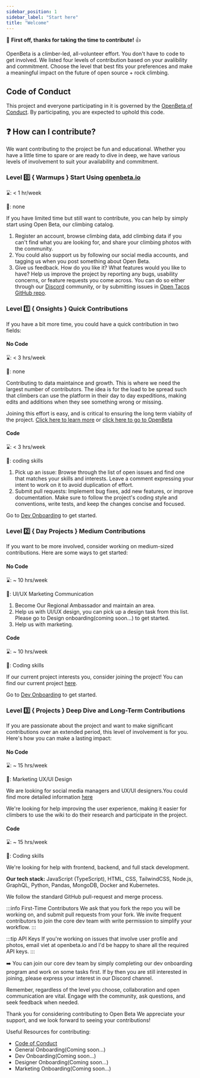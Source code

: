 ```yaml
---
sidebar_position: 1
sidebar_label: "Start here"
title: "Welcome"
---
```


🎉 **First off, thanks for taking the time to contribute!** 👍

OpenBeta is a climber-led, all-volunteer effort. You don't have to code to get involved. We listed four levels of contribution based on your avalibility and commitment. Choose the level that best fits your preferences and make a meaningful impact on the future of open source + rock climbing.

## Code of Conduct

This project and everyone participating in it is governed by the [OpenBeta of Conduct](./code-of-conduct). By participating, you are expected to uphold this code.

## ❓ How can I contribute?

We want contributing to the project be fun and educational. Whether you have a little time to spare or are ready to dive in deep, we have various levels of involvement to suit your availability and commitment. 

### Level 0️⃣ { Warmups } Start Using [openbeta.io](https://openbeta.io/)
⌛: < 1 hr/week

🔨: none

If you have limited time but still want to contribute, you can help by simply start using Open Beta, our climbing catalog.

1. Register an account, browse climbing data, add climbing data if you can't find what you are looking for, and share your climbing photos with the community. 
2. You could also support us by following our social media accounts, and tagging us when you post something about Open Beta.
3. Give us feedback. How do you like it? What features would you like to have? Help us improve the project by reporting any bugs, usability concerns, or feature requests you come across. You can do so either through our [Discord](https://discord.com/invite/ptpnWWNkJx) community,  or by submitting issues in [Open Tacos GitHub repo](https://github.com/OpenBeta/open-tacos). 

### Level 1️⃣ { Onsights } Quick Contributions
If you have a bit more time, you could have a quick contribution in two fields:

#### No Code
⌛: < 3 hrs/week

🔨: none

Contributing to data maintaince and growth. This is where we need the largest number of contributors. The idea is for the load to be spread such that climbers can use the platform in their day to day expeditions, making edits and additions when they see something wrong or missing.

Joining this effort is easy, and is critical to ensuring the long term viabiity of the project. [Click here to learn more](/how-to-contribute/using-opentacos/introduction) or [click here to go to OpenBeta](https://openbeta.io)

#### Code 
⌛: < 3 hrs/week

🔨: coding skills

1. Pick up an issue: Browse through the list of open issues and find one that matches your skills and interests. Leave a comment expressing your intent to work on it to avoid duplication of effort.
2. Submit pull requests: Implement bug fixes, add new features, or improve documentation. Make sure to follow the project's coding style and conventions, write tests, and keep the changes concise and focused.

Go to [Dev Onboarding](https://docs.openbeta.io/how-to-contribute/onboarding-checklist) to get started.

### Level 2️⃣ { Day Projects } Medium Contributions
If you want to be more involved, consider working on medium-sized contributions. Here are some ways to get started: 

#### No Code

⌛: ~ 10 hrs/week

🔨: UI/UX Marketing Communication

1. Become Our Regional Ambassador and maintain an area.
2. Help us with UI/UX design, you can pick up a design task from this list. Please go to Design onboarding(coming soon...) to get started.
3. Help us with marketing.

#### Code

⌛: ~ 10 hrs/week

🔨: Coding skills

If our current project interests you, consider joining the project!
You can find our current project [here](https://docs.openbeta.io/project-ideas/software-dev).

Go to [Dev Onboarding](https://docs.openbeta.io/how-to-contribute/onboarding-checklist) to get started.

### Level 3️⃣ { Projects } Deep Dive and Long-Term Contributions

If you are passionate about the project and want to make significant contributions over an extended period, this level of involvement is for you. Here's how you can make a lasting impact:

#### No Code
⌛: ~ 15 hrs/week

🔨: Marketing UX/UI Design

We are looking for social media managers and UX/UI designers.You could find more detailed information [here](https://docs.openbeta.io/project-ideas/non-coding)

We're looking for help improving the user experience, making it easier for climbers to use the wiki to do their research and participate in the project.

#### Code
⌛: ~ 15 hrs/week

🔨: Coding skills

We're looking for help with frontend, backend, and full stack development.

**Our tech stack:** JavaScript (TypeScript), HTML, CSS, TailwindCSS, Node.js, GraphQL, Python, Pandas, MongoDB, Docker and Kubernetes.

We follow the standard GitHub pull-request and merge process.

:::info First-Time Contributors
We ask that you fork the repo you will be working on, and submit pull requests from your fork. We invite frequent contributors to join the core dev team with write permission to simplify your workflow.
:::

:::tip API Keys
If you're working on issues that involve user profile and photos, email viet at openbeta.io and I'd be happy to share all the required API keys.
:::

➡️ You can join our core dev team by simply completing our dev onboarding program and work on some tasks first. If by then you are still interested in joining, please express your interest in our Discord channel.


Remember, regardless of the level you choose, collaboration and open communication are vital. Engage with the community, ask questions, and seek feedback when needed. 

Thank you for considering contributing to Open Beta We appreciate your support, and we look forward to seeing your contributions!



Useful Resources for contributing:

- [Code of Conduct](https://docs.openbeta.io/how-to-contribute/code-of-conduct)
- General Onboarding(Coming soon...)
- Dev Onboarding(Coming soon...)
- Designer Onboarding(Coming soon...)
- Marketing Onboarding(Coming soon...)
